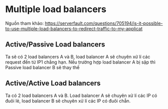 # Multiple load balancers

Nguồn tham khảo: <https://serverfault.com/questions/705194/is-it-possible-to-use-multiple-load-balancers-to-redirect-traffic-to-my-applicat>

## Active/Passive Load balancers

Ta sẽ có 2 load balancers A và B, load balancer A sẽ chuyên xử lí các request đến từ IP1 chẳng hạn. Nếu trường hợp load balancer A bị sập thì Passive load balancer B sẽ thay thế

## Active/Active Load balancers

Ta có 2 load balancers A và B. Load balancer A sẽ chuyên xử lí các IP có đuôi lẻ, load balancer B sẽ chuyên xử lí các IP có đuôi chẵn.
